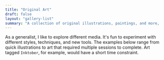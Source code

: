 ```yaml
---
title: "Original Art"
draft: false
layout: "gallery-list"
summary: "A collection of original illustrations, paintings, and more, utilizing a variety of media."
---
```


As a generalist, I like to explore different media. It's fun to experiment with different styles, techniques, and new tools. The examples below range from quick illustrations to art that required multiple sessions to complete. Art tagged `Inktober`, for example, would have a short time constraint.
